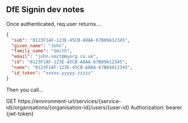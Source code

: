 
## DfE Signin dev notes

Once authenticated, req.user returns....

```json
{
  "sub": "0123F1AF-123E-45CB-A8AA-67B89A12345",
  "given_name": "John",
  "family_name": "Smith",
  "email": "john.smit@myorg.co.uk",
  "id": "0123F1AF-123E-45CB-A8AA-67B89A12345",
  "name": "0123F1AF-123E-45CB-A8AA-67B89A12345",
  "id_token": "xxxxx.yyyyy.zzzzz"
}
```
Then you call...

GET https://environment-url/services/{service-id}/organisations/{organisation-id}/users/{user-id}
Authorization: bearer {jwt-token}

